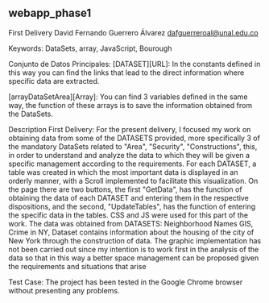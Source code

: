 ## webapp_phase1

First Delivery
David Fernando Guerrero Álvarez
dafguerreroal@unal.edu.co

Keywords:
DataSets, array, JavaScript, Bourough

Conjunto de Datos Principales:
[DATASET][URL]: In the constants defined in this way you can find the links that lead to the direct information where specific data are extracted.

[arrayDataSetArea][Array]: You can find 3 variables defined in the same way, the function of these arrays is to save the information obtained from the DataSets.

Description First Delivery:
For the present delivery, I focused my work on obtaining data from some of the DATASETS provided, more specifically 3 of the mandatory DataSets related to "Area", "Security", "Constructions", this, in order to understand and analyze the data to which they will be given a specific management according to the requirements.
For each DATASET, a table was created in which the most important data is displayed in an orderly manner, with a Scroll implemented to facilitate this visualization.
On the page there are two buttons, the first "GetData", has the function of obtaining the data of each DATASET and entering them in the respective dispositions, and the second, "UpdateTables", has the function of entering the specific data in the tables.
CSS and JS were used for this part of the work.
The data was obtained from DATASETS: Neighborhood Names GIS, Crime in NY, Dataset contains information about the housing of the city of New York through the construction of data.
The graphic implementation has not been carried out since my intention is to work first in the analysis of the data so that in this way a better space management can be proposed given the requirements and situations that arise

Test Case:
The project has been tested in the Google Chrome browser without presenting any problems. 
